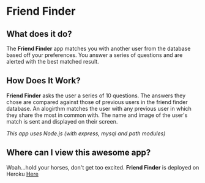# Friend Finder
## What does it do?

The __Friend Finder__ app matches you with another user from the database based off your preferences. You answer a series of questions and are alerted with the best matched result.

## How Does It Work?

__Friend Finder__ asks the user a series of 10 questions. The answers they chose are compared against those of previous users in the friend finder database. An alogirthm matches the user with any previous user in which they share the most in common with. The name and image of the user's match is sent and displayed on their screen.

*This app uses Node.js (with express, mysql and path modules)* 

## Where can I view this awesome app?
Woah...hold your horses, don't get too excited. __Friend Finder__ is deployed on Heroku [Here](https://obscure-bastion-71883.herokuapp.com/)